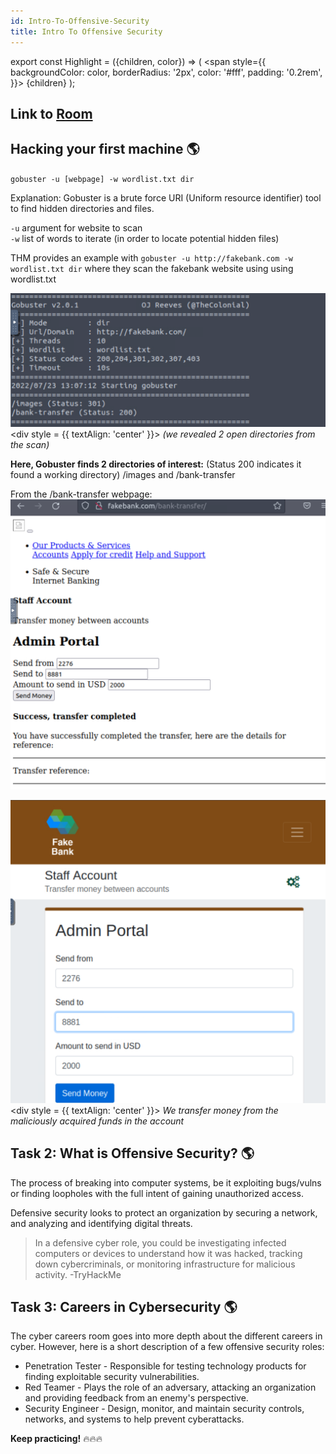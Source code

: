 ```yaml
---
id: Intro-To-Offensive-Security
title: Intro To Offensive Security 
---
```


export const Highlight = ({children, color}) => (
  <span
    style={{
      backgroundColor: color,
      borderRadius: '2px',
      color: '#fff',
      padding: '0.2rem',
    }}>
    {children}
  </span>
);

## **Link to [Room](https://tryhackme.com/room/introtooffensivesecurity)**

## Hacking your first machine 🌎
`gobuster -u [webpage] -w wordlist.txt dir`

Explanation: Gobuster is a brute force URI (Uniform resource identifier) tool to find hidden directories and files. 

`-u` argument for website to scan  
`-w` list of words to iterate (in order to locate potential hidden files)

THM provides an example with `gobuster -u http://fakebank.com -w wordlist.txt dir` where they scan the fakebank website using using wordlist.txt

![gobusterscan.png](/img/_resources/TryHackMe-FreePath/Level-1/gobusterscan.png)<div style = {{ textAlign: 'center' }}> *(we revealed 2 open directories from the scan)* </div>

**Here, Gobuster finds 2 directories of interest:**
(Status 200 indicates it found a working directory)
/images and /bank-transfer

From the /bank-transfer webpage:
![exposed-site.png](/img/_resources/TryHackMe-FreePath/Level-1/exposed-site.png)

![sending-money.png](/img/_resources/TryHackMe-FreePath/Level-1/sending-money.png)<div style = {{ textAlign: 'center' }}> *We transfer money from the maliciously acquired funds in the account* </div>



## Task 2: What is Offensive Security? 🌎
The process of breaking into computer systems, be it exploiting bugs/vulns or finding loopholes with the full intent of gaining unauthorized access.

Defensive security looks to protect an organization by securing a network, and analyzing and identifying digital threats.

> In a defensive cyber role, you could be investigating infected computers or devices to understand how it was hacked, tracking down cybercriminals, or monitoring infrastructure for malicious activity.
> -TryHackMe

## Task 3: Careers in Cybersecurity 🌎

The cyber careers room goes into more depth about the different careers in cyber. However, here is a short description of a few offensive security roles:

- Penetration Tester - Responsible for testing technology products for finding exploitable security vulnerabilities.
- Red Teamer - Plays the role of an adversary, attacking an organization and providing feedback from an enemy's perspective.
- Security Engineer - Design, monitor, and maintain security controls, networks, and systems to help prevent cyberattacks.

**Keep practicing!** 🔥🔥🔥

